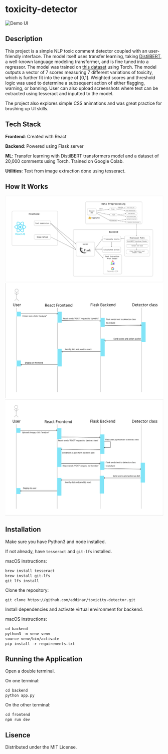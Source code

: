 # toxicity-detector

![Demo UI](frontend/public/assets/demo.gif)

## **Description**

This project is a simple NLP toxic comment detector coupled with an user-friendly interface. The model itself uses transfer learning, taking [DistilBERT](https://huggingface.co/distilbert/distilbert-base-uncased), a well-known language modeling transformer, and is fine tuned into a regressor. The model was trained on [this dataset](https://huggingface.co/datasets/Koushim/processed-jigsaw-toxic-comments) using Torch. The model outputs a vector of 7 scores measuring 7 different variations of toxicity, which is further fit into the range of [0,1]. Weighted scores and threshold logic was used to determine a subsequent action of either flagging, warning, or banning. User can also upload screenshots where text can be extracted using tesseract and inputted to the model.

The project also explores simple CSS animations and was great practice for brushing up UI skills.

## **Tech Stack**
**Frontend**: Created with React

**Backend**: Powered using Flask server

**ML**: Transfer learning with DistilBERT transformers model and a dataset of 20,000 comments using Torch. Trained on Google Colab.

**Utilities**: Text from image extraction done using tesseract. 

## **How It Works**
![Diagram 1](frontend/public/assets/diagram-1.jpeg)
![Diagram 2](frontend/public/assets/diagram-2.png)
![Diagram 2](frontend/public/assets/diagram-3.png)

## **Installation**
Make sure you have Python3 and node installed.

If not already, have `tesseract` and `git-lfs` installed.

macOS instructions:
```
brew install tesseract
brew install git-lfs
git lfs install
```
Clone the repository:
```
git clone https://github.com/addinar/toxicity-detector.git
```
Install dependencies and activate virtual environment for backend.

macOS instructions:
```
cd backend
python3 -m venv venv
source venv/bin/activate
pip install -r requirements.txt
```

## **Running the Application**
Open a double terminal.

On one terminal:
```
cd backend
python app.py
```
On the other terminal:
```
cd frontend
npm run dev
```
## Lisence
Distributed under the MIT License.
